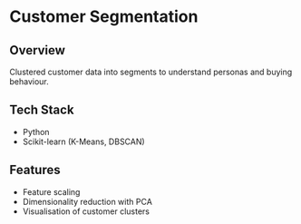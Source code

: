 # Customer Segmentation 

## Overview
Clustered customer data into segments to understand personas and buying behaviour.

## Tech Stack
- Python
- Scikit-learn (K-Means, DBSCAN)

## Features
- Feature scaling
- Dimensionality reduction with PCA
- Visualisation of customer clusters
